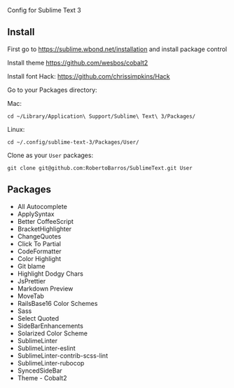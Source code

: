 Config for Sublime Text 3

## Install

First go to https://sublime.wbond.net/installation and install package control

Install theme https://github.com/wesbos/cobalt2

Install font Hack: https://github.com/chrissimpkins/Hack

Go to your Packages directory:

Mac:

```
cd ~/Library/Application\ Support/Sublime\ Text\ 3/Packages/
```

Linux:

```
cd ~/.config/sublime-text-3/Packages/User/
```

Clone as your `User` packages:

```
git clone git@github.com:RobertoBarros/SublimeText.git User
```

## Packages

- All Autocomplete
- ApplySyntax
- Better CoffeeScript
- BracketHighlighter
- ChangeQuotes
- Click To Partial
- CodeFormatter
- Color Highlight
- Git blame
- Highlight Dodgy Chars
- JsPrettier
- Markdown Preview
- MoveTab
- RailsBase16 Color Schemes
- Sass
- Select Quoted
- SideBarEnhancements
- Solarized Color Scheme
- SublimeLinter
- SublimeLinter-eslint
- SublimeLinter-contrib-scss-lint
- SublimeLinter-rubocop
- SyncedSideBar
- Theme - Cobalt2
